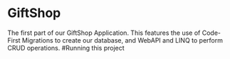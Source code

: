 # GiftShop
The first part of our GiftShop Application. This features the use of Code-First Migrations to create our database, and WebAPI and LINQ to perform CRUD operations.
#Running this project
